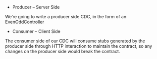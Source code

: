 - Producer – Server Side

We’re going to write a producer side CDC, in the form of an EvenOddController


- Consumer – Client Side 

The consumer side of our CDC will consume stubs generated by the producer side through HTTP interaction to maintain the contract, so any changes on the producer side would break the contract.